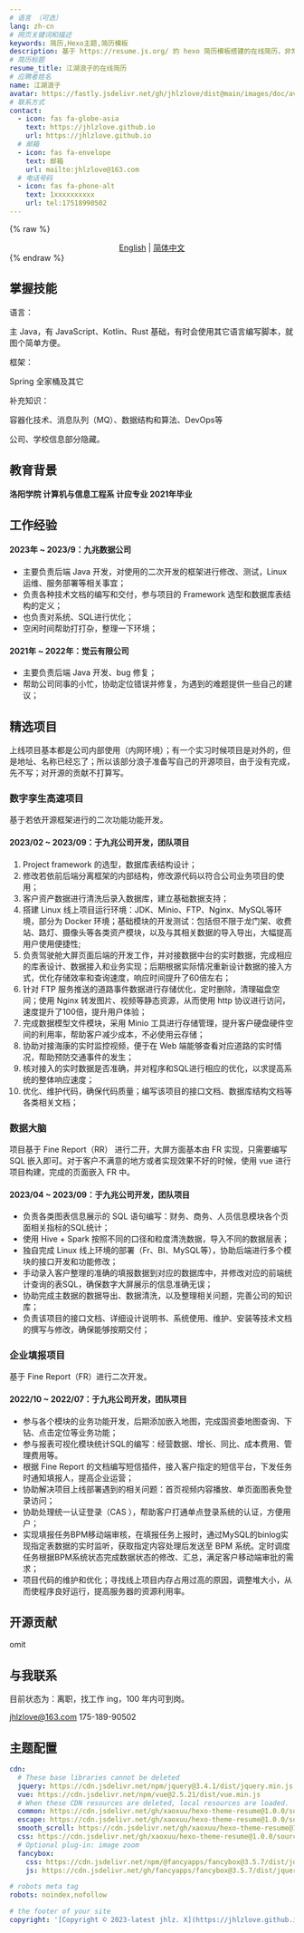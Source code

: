 ```yaml
---
# 语言 （可选）
lang: zh-cn
# 网页关键词和描述
keywords: 简历,Hexo主题,简历模板
description: 基于 https://resume.js.org/ 的 hexo 简历模板搭建的在线简历，非常感谢作者！^_^，Github 地址：https://github.com/xaoxuu/resume-docs。
# 简历标题
resume_title: 江湖浪子的在线简历
# 应聘者姓名
name: 江湖浪子
avatar: https://fastly.jsdelivr.net/gh/jhlzlove/dist@main/images/doc/avatar.jpeg
# 联系方式
contact:
  - icon: fas fa-globe-asia
    text: https://jhlzlove.github.io
    url: https://jhlzlove.github.io
  # 邮箱
  - icon: fas fa-envelope
    text: 邮箱
    url: mailto:jhlzlove@163.com
  # 电话号码
  - icon: fas fa-phone-alt
    text: 1xxxxxxxxxx
    url: tel:17518990502
---
```


{% raw %}
<center>
<a href='/resume-doc'>English</a> | <a href='/resume-doc/zh-cn/'>简体中文</a>
</center>
{% endraw %}

## <i class="fas fa-flag"></i> 掌握技能

语言：

主 Java，有 JavaScript、Kotlin、Rust 基础，有时会使用其它语言编写脚本，就图个简单方便。

框架：

Spring 全家桶及其它

补充知识：

容器化技术、消息队列（MQ）、数据结构和算法、DevOps等

公司、学校信息部分隐藏。

## <i class="fas fa-user-graduate"></i> 教育背景

**洛阳学院 计算机与信息工程系 计应专业 2021年毕业**


## <i class="fas fa-user-tie"></i> 工作经验


#### 2023年 ~ 2023/9：九兆数据公司

- 主要负责后端 Java 开发，对使用的二次开发的框架进行修改、测试，Linux 运维、服务部署等相关事宜；
- 负责各种技术文档的编写和交付，参与项目的 Framework 选型和数据库表结构的定义；
- 也负责对系统、SQL进行优化；
- 空闲时间帮助打打杂，整理一下环境；


#### 2021年 ~ 2022年：觉云有限公司

- 主要负责后端 Java 开发、bug 修复；
- 帮助公司同事的小忙，协助定位错误并修复，为遇到的难题提供一些自己的建议；


## <i class="fas fa-award"></i> 精选项目

上线项目基本都是公司内部使用（内网环境）；有一个实习时候项目是对外的，但是地址、名称已经忘了；所以该部分浪子准备写自己的开源项目，由于没有完成，先不写；对开源的贡献不打算写。

<!-- {% raw %}
<btns rounded>
<a href='https://apps.apple.com/cn/app/heart-mate-pro-hrm-utility/id1463348922?ls=1'>
  <img src='https://cdn.jsdelivr.net/gh/xaoxuu/cdn-assets/proj/heartmate/icon.png'>
  心率管家
</a>
<a href='https://apps.apple.com/cn/app/c%E5%85%BB%E8%80%81/id1458315594'>
  <img src='https://cdn.jsdelivr.net/gh/xaoxuu/cdn-assets/proj/het-cyanglao/icon.png'>
  C养老
</a>
<a href='https://apps.apple.com/cn/app/c-life%E5%85%BB%E8%80%81/id1393937890'>
  <img src='https://cdn.jsdelivr.net/gh/xaoxuu/cdn-assets/proj/het-clife/icon.png'>
  C-Life养老
</a>
<a href='https://apps.apple.com/cn/app/linksmart/id1109303355'>
  <img src='https://cdn.jsdelivr.net/gh/xaoxuu/cdn-assets/proj/ht-linksmart/icon.png'>
  LinkSmart
</a>
<a href='https://apps.apple.com/cn/app/hitfit/id1207738581'>
  <img src='https://cdn.jsdelivr.net/gh/xaoxuu/cdn-assets/proj/ht-hitfit/icon.png'>
  HitFit
</a>
<a href='https://apps.apple.com/cn/app/%E8%85%95%E8%83%BD%E5%8A%A9%E6%89%8B/id1138242219'>
  <img src='https://cdn.jsdelivr.net/gh/xaoxuu/cdn-assets/proj/ht-fiyta/icon.png'>
  飞亚达腕能助手
</a>
</btns><br>
{% endraw %} -->


### 数字孪生高速项目

基于若依开源框架进行的二次功能功能开发。

#### 2023/02 ~ 2023/09：于九兆公司开发，团队项目

1. Project framework 的选型，数据库表结构设计；
2. 修改若依前后端分离框架的内部结构，修改源代码以符合公司业务项目的使用；
3. 客户资产数据进行清洗后录入数据库，建立基础数据支持；
4. 搭建 Linux 线上项目运行环境：JDK、Minio、FTP、Nginx、MySQL等环境，部分为 Docker 环境；基础模块的开发测试：包括但不限于龙门架、收费站、路灯、摄像头等各类资产模块，以及与其相关数据的导入导出，大幅提高用户使用便捷性;
5. 负责驾驶舱大屏页面后端的开发工作，并对接数据中台的实时数据，完成相应的库表设计、数据接入和业务实现；后期根据实际情况重新设计数据的接入方式，优化存储效率和查询速度，响应时间提升了60倍左右；
6. 针对 FTP 服务推送的道路事件数据进行存储优化，定时删除，清理磁盘空间；使用 Nginx 转发图片、视频等静态资源，从而使用 http 协议进行访问，速度提升了100倍，提升用户体验；
7. 完成数据模型文件模块，采用 Minio 工具进行存储管理，提升客户硬盘硬件空间的利用率，帮助客户减少成本，不必使用云存储；
8. 协助对接海康的实时监控视频，便于在 Web 端能够查看对应道路的实时情况，帮助预防交通事件的发生；
9.  核对接入的实时数据是否准确，并对程序和SQL进行相应的优化，以求提高系统的整体响应速度；
10. 优化、维护代码，确保代码质量；编写该项目的接口文档、数据库结构文档等各类相关文档；


### 数据大脑

项目基于 Fine Report（RR） 进行二开，大屏方面基本由 FR 实现，只需要编写 SQL 嵌入即可。对于客户不满意的地方或者实现效果不好的时候，使用 vue 进行项目构建，完成的页面嵌入 FR 中。

#### 2023/04 ~ 2023/09：于九兆公司开发，团队项目

- 负责各类图表信息展示的 SQL 语句编写：财务、商务、人员信息模块各个页面相关指标的SQL统计；
- 使用 Hive + Spark 按照不同的口径和粒度清洗数据，导入不同的数据层表；
- 独自完成 Linux 线上环境的部署（Fr、BI、MySQL等），协助后端进行多个模块的接口开发和功能修改；
- 手动录入客户整理的准确的填报数据到对应的数据库中，并修改对应的前端统计查询的表SQL，确保数字大屏展示的信息准确无误；
- 协助完成主数据的数据导出、数据清洗，以及整理相关问题，完善公司的知识库；
- 负责该项目的接口文档、详细设计说明书、系统使用、维护、安装等技术文档的撰写与修改，确保能够按期交付；


### 企业填报项目

基于 Fine Report（FR）进行二次开发。

#### 2022/10 ~ 2022/07：于九兆公司开发，团队项目

- 参与各个模块的业务功能开发，后期添加嵌入地图，完成国资委地图查询、下钻、点击定位等业务功能；
- 参与报表可视化模块统计SQL的编写：经营数据、增长、同比、成本费用、管理费用等。
- 根据 Fine Report 的文档编写短信插件，接入客户指定的短信平台，下发任务时通知填报人，提高企业运营；
- 协助解决项目上线部署遇到的相关问题：首页视频内容播放、单页面图表免登录访问；
- 协助处理统一认证登录（CAS ），帮助客户打通单点登录系统的认证，方便用户；
- 实现填报任务BPM移动端审核，在填报任务上报时，通过MySQL的binlog实现指定表数据的实时监听，获取指定内容处理后发送至 BPM 系统。定时调度任务根据BPM系统状态完成数据状态的修改、汇总，满足客户移动端审批的需求；
- 项目代码的维护和优化；寻找线上项目内存占用过高的原因，调整堆大小，从而使程序良好运行，提高服务器的资源利用率。



## <i class="fab fa-github"></i> 开源贡献

omit

## <i class="fas fa-phone-alt"></i> 与我联系

目前状态为：离职，找工作 ing，100 年内可到岗。

<i class="fas fa-envelope fa-fw"></i> jhlzlove@163.com
<i class="fas fa-phone-alt fa-fw"></i> 175-189-90502


## 主题配置

```yaml
cdn:
  # These base libraries cannot be deleted
  jquery: https://cdn.jsdelivr.net/npm/jquery@3.4.1/dist/jquery.min.js
  vue: https://cdn.jsdelivr.net/npm/vue@2.5.21/dist/vue.min.js
  # When these CDN resources are deleted, local resources are loaded.
  common: https://cdn.jsdelivr.net/gh/xaoxuu/hexo-theme-resume@1.0.0/source/js/common.js
  escape: https://cdn.jsdelivr.net/gh/xaoxuu/hexo-theme-resume@1.0.0/source/js/css.escape.js
  smooth_scroll: https://cdn.jsdelivr.net/gh/xaoxuu/hexo-theme-resume@1.0.0/source/js/smooth-scroll.min.js
  css: https://cdn.jsdelivr.net/gh/xaoxuu/hexo-theme-resume@1.0.0/source/css/style.min.css
  # Optional plug-in: image zoom
  fancybox:
    css: https://cdn.jsdelivr.net/npm/@fancyapps/fancybox@3.5.7/dist/jquery.fancybox.min.css
    js: https://cdn.jsdelivr.net/gh/fancyapps/fancybox@3.5.7/dist/jquery.fancybox.min.js

# robots meta tag
robots: noindex,nofollow

# the footer of your site
copyright: '[Copyright © 2023-latest jhlz. X](https://jhlzlove.github.io)'
```

<!-- ## 评论

{% raw %}
<script src="https://utteranc.es/client.js"
        repo="xaoxuu/hexo-theme-resume"
        issue-number="18"
        theme="github-light"
        crossorigin="anonymous"
        async>
</script>
{% endraw %} -->
